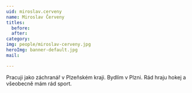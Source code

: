 ```yaml
---
uid: miroslav.cerveny
name: Miroslav Červeny
titles:
  before: 
  after:
category:
img: people/miroslav-cerveny.jpg 
heroImg: banner-default.jpg
mail:

---
```


Pracuji jako záchranář v Plzeňském kraji.
Bydlím v Plzni.
Rád hraju hokej a všeobecně mám rád sport.